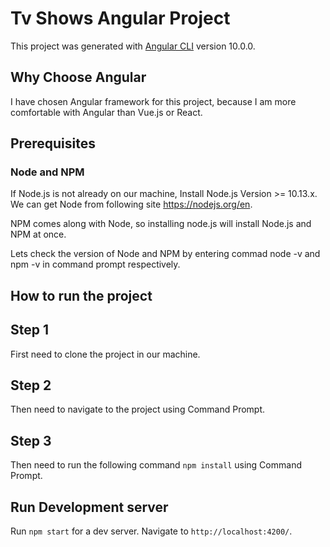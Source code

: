 # Tv Shows Angular Project

This project was generated with [Angular CLI](https://github.com/angular/angular-cli) version 10.0.0.

## Why Choose Angular
I have chosen Angular framework for this project, because I am more comfortable with Angular than Vue.js or React. 


## Prerequisites

### Node and NPM

If Node.js is not already on our machine, Install Node.js Version >= 10.13.x.  We can get Node from following site https://nodejs.org/en.

NPM comes along with Node, so installing node.js will install Node.js and NPM at once.

Lets check the version of Node and NPM by entering commad node -v and npm -v in command prompt respectively.

## How to run the project

## Step 1
First need to clone the project in our machine.

## Step 2
Then need to navigate to the project using Command Prompt.

## Step 3
Then need to run the following command `npm install` using Command Prompt.



## Run Development server

Run `npm start` for a dev server. Navigate to `http://localhost:4200/`.

